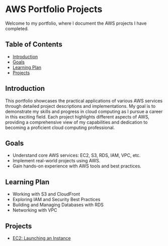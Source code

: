 # AWS Portfolio Projects

Welcome to my portfolio, where I document the AWS projects I have completed. 


## Table of Contents

- [Introduction](#introduction)
- [Goals](#goals)
- [Learning Plan](#learning-plan)
- [Projects](#projects)

## Introduction

This portfolio showcases the practical applications of various AWS services through detailed project descriptions and implementations. My goal is to demonstrate my skills and progress in cloud computing as I pursue a career in this exciting field. Each project highlights different aspects of AWS, providing a comprehensive view of my capabilities and dedication to becoming a proficient cloud computing professional.

## Goals

- Understand core AWS services: EC2, S3, RDS, IAM, VPC, etc.
- Implement real-world projects using AWS.
- Gain hands-on experience with AWS tools and best practices.

## Learning Plan

- Working with S3 and CloudFront
- Exploring IAM and Security Best Practices
- Building and Managing Databases with RDS
- Networking with VPC

## Projects

- [EC2: Launching an Instance](EC2/launch-ec2-instance)

